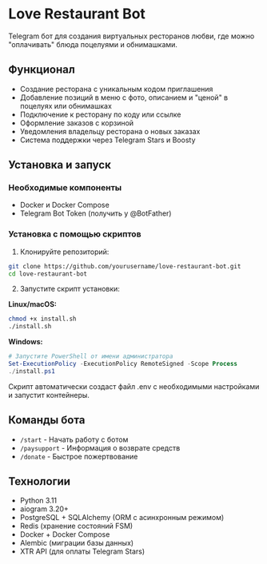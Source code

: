# Love Restaurant Bot

Telegram бот для создания виртуальных ресторанов любви, где можно "оплачивать" блюда поцелуями и обнимашками.

## Функционал

- Создание ресторана с уникальным кодом приглашения
- Добавление позиций в меню с фото, описанием и "ценой" в поцелуях или обнимашках
- Подключение к ресторану по коду или ссылке
- Оформление заказов с корзиной
- Уведомления владельцу ресторана о новых заказах
- Система поддержки через Telegram Stars и Boosty

## Установка и запуск

### Необходимые компоненты

- Docker и Docker Compose
- Telegram Bot Token (получить у @BotFather)

### Установка с помощью скриптов

1. Клонируйте репозиторий:
```bash
git clone https://github.com/yourusername/love-restaurant-bot.git
cd love-restaurant-bot
```

2. Запустите скрипт установки:

**Linux/macOS:**
```bash
chmod +x install.sh
./install.sh
```

**Windows:**
```powershell
# Запустите PowerShell от имени администратора
Set-ExecutionPolicy -ExecutionPolicy RemoteSigned -Scope Process
./install.ps1
```

Скрипт автоматически создаст файл .env с необходимыми настройками и запустит контейнеры.

## Команды бота

- `/start` - Начать работу с ботом
- `/paysupport` - Информация о возврате средств
- `/donate` - Быстрое пожертвование

## Технологии

- Python 3.11
- aiogram 3.20+
- PostgreSQL + SQLAlchemy (ORM с асинхронным режимом)
- Redis (хранение состояний FSM)
- Docker + Docker Compose
- Alembic (миграции базы данных)
- XTR API (для оплаты Telegram Stars) 